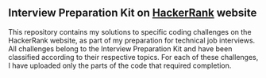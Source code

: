 ## Interview Preparation Kit on [HackerRank](https://www.hackerrank.com) website

This repository contains my solutions to specific coding challenges on the HackerRank website, as part of my preparation for technical job interviews. All challenges belong to the Interview Preparation Kit and have been classified according to their respective topics. For each of these challenges, I have uploaded only the parts of the code that required completion.
